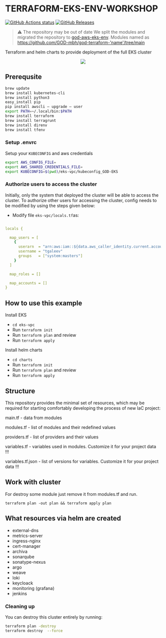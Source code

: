 # TERRAFORM-EKS-ENV-WORKSHOP

[![GitHub Actions status](https://github.com/GOD-mbh/terraform-eks-env-workshop/workflows/Build-Push/badge.svg)](https://github.com/GOD-mbh/terraform-eks-env-workshop/actions)
[![GitHub Releases](https://img.shields.io/github/release/GOD-mbh/terraform-eks-env-workshop.svg)](https://github.com/GOD-mbh/terraform-eks-env-workshop/releases)

> :warning: The repository may be out of date
>  We split the modules and migrated the repository to [god-aws-eks-env](https://github.com/GOD-mbh/god-aws-eks-env). Modules named as https://github.com/GOD-mbh/god-terraform-'name'/tree/main

Terraform and helm charts to provide deployment of the full EKS cluster

<p align="center">
  <img src="images/image1.png">
</p>

## Prerequsite

```bash
brew update
brew install kubernetes-cli
brew install python3
easy_install pip
pip install awscli — upgrade — user
export PATH=~/.local/bin:$PATH
brew install terraform
brew install terragrunt
brew install direnv
brew install tfenv
```

### Setup .envrc

Setup your `KUBECONFIG` and aws credentials

```bash
export AWS_CONFIG_FILE=
export AWS_SHARED_CREDENTIALS_FILE=
export KUBECONFIG=$(pwd)/eks-vpc/kubeconfig_GOD-EKS
```

### Authorize users to access the cluster

Initially, only the system that deployed the cluster will be able to access the cluster. To authorize other users for accessing the cluster, config needs to be modified by using the steps given below:

* Modify file `eks-vpc/locals.tf`as:


```yaml

locals {

  map_users = [
    {
      userarn  = "arn:aws:iam::${data.aws_caller_identity.current.account_id}:user/tgaleev"
      username = "tgaleev"
      groups   = ["system:masters"]
    }
  ]

  map_roles = []

  map_accounts = []
}
```

## How to use this example

Install EKS

- `cd eks-vpc`
- Run `terraform init`
- Run `terraform plan` and review
- Run `terraform apply`

Install helm charts

- `cd charts`
- Run `terraform init`
- Run `terraform plan` and review
- Run `terraform apply`


## Structure
This repository provides the minimal set of resources, which may be required for starting comfortably developing the process of new IaC project:

  main.tf - data from modules

  modules.tf - list of modules and their redefined values

  providers.tf - list of providers and their values

  variables.tf - variables used in modules. Customize it for your project data !!!

  variables.tf.json - list of versions for variables. Customize it for your project data !!!

## Work with cluster

For destroy some module just remove it from modules.tf and run.

`terraform plan -out plan && terraform apply plan`

## What resources via helm are created

- external-dns
- metrics-server
- ingress-nginx
- cert-manager
- archiva
- sonarqube
- sonatype-nexus
- argo
- weave
- loki
- keycloack
- monitoring (grafana)
- jenkins

### Cleaning up

You can destroy this cluster entirely by running:

```bash
terraform plan -destroy
terraform destroy  --force
```
